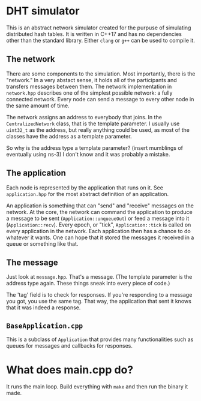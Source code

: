 # DHT simulator

This is an abstract network simulator created for the purpuse of
simulating distributed hash tables. It is written in C++17 and has no
dependencies other than the standard library. Either `clang` or `g++` can
be used to compile it.

## The network

There are some components to the simulation. Most importantly, there
is the "network." In a very abstact sense, it holds all of the
participants and transfers messages between them. The network
implementation in `network.hpp` describes one of the simplest possible
network: a fully connected network. Every node can send a message to
every other node in the same amount of time.

The network assigns an address to everybody that joins. In the
`CentralizedNetwork` class, that is the template parameter. I usually
use `uint32_t` as the address, but really anything could be used, as
most of the classes have the address as a template parameter.

So why is the address type a template parameter? (insert mumblings of
eventually using ns-3) I don't know and it was probably a mistake.

## The application

Each node is represented by the application that runs on it. See
`application.hpp` for the most abstract definition of an application.

An application is something that can "send" and "receive" messages on
the network. At the core, the network can command the application to
produce a message to be sent (`Application::unqueueOut`) or feed a
message into it (`Application::recv`). Every epoch, or "tick",
`Application::tick` is called on every application in the
network. Each application then has a chance to do whatever it
wants. One can hope that it stored the messages it received in a queue
or something like that.

## The message

Just look at `message.hpp`. That's a message. (The template parameter
is the address type again. These things sneak into every piece of
code.)

The 'tag' field is to check for responses. If you're responding to a
message you got, you use the same tag. That way, the application that
sent it knows that it was indeed a response.

## `BaseApplication.cpp`

This is a subclass of `Application` that provides many functionalities
such as queues for messages and callbacks for responses.


# What does main.cpp do?

It runs the main loop. Build everything with `make` and then run the
binary it made.
